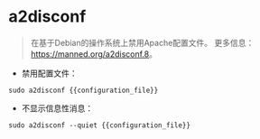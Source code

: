 # a2disconf

> 在基于Debian的操作系统上禁用Apache配置文件。
> 更多信息：<https://manned.org/a2disconf.8>。

- 禁用配置文件：

`sudo a2disconf {{configuration_file}}`

- 不显示信息性消息：

`sudo a2disconf --quiet {{configuration_file}}`